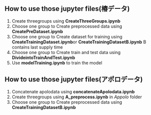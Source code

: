 ## How to use those jupyter files(椿データ)
1. Create threegroups using **CreateThreeGroups.ipynb**
2. Choose one group to Create preprocessed data using **CreatePreDataset.ipynb** 
3. Choose one group to Create dataset for training using **CreateTrainingDataset.ipynb**or **CreateTrainingDatasetB.ipynb** B contains last supply time
4. Choose one group to Create train and test data using **DivideintoTrainAndTest.ipynb**
5. Use **modelTraining.ipynb** to train the model

## How to use those jupyter files(アポロデータ)
1. Concatenate apolodata using **concatenateApolodata.ipynb**
1. Create threegroups using **A_preprocess.ipynb** in *Appolo* folder
2. Choose one group to Create preprocessed data using **CreateTrainingDatasetB.ipynb**
